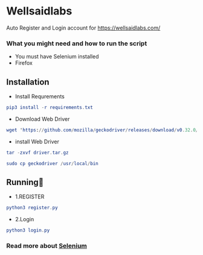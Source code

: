 # Wellsaidlabs
Auto Register and Login account for https://wellsaidlabs.com/

<h3>What you might need and how to run the script</h3>
<ul>
  <li> You must have <a>Selenium</a> installed </li>
  <li> Firefox </li>
</ul>

## **Installation** 
- Install Requrements
```elm 
pip3 install -r requirements.txt
``` 
- Download Web Driver 
```elm 
wget 'https://github.com/mozilla/geckodriver/releases/download/v0.32.0/geckodriver-v0.32.0-linux64.tar.gz' -O driver.tar.gz 
``` 
- install Web Driver 
```elm 
tar -zxvf driver.tar.gz 
``` 
```elm 
sudo cp geckodriver /usr/local/bin 
``` 
## **Running🚀** 
- 1.REGISTER
```elm 
python3 register.py 
```
- 2.Login
```elm
python3 login.py
```

<h3>Read more about <a href="https://www.selenium.dev/documentation/webdriver/getting_started/">Selenium</a></h3>
